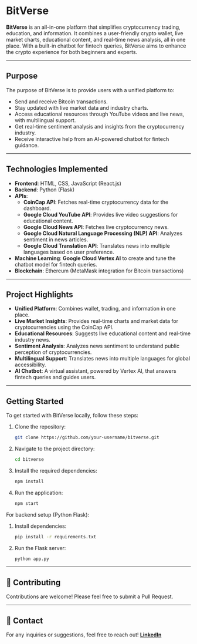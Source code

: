 # BitVerse

**BitVerse** is an all-in-one platform that simplifies cryptocurrency trading, education, and information. It combines a user-friendly crypto wallet, live market charts, educational content, and real-time news analysis, all in one place. With a built-in chatbot for fintech queries, BitVerse aims to enhance the crypto experience for both beginners and experts.

---

## Purpose

The purpose of BitVerse is to provide users with a unified platform to:
- Send and receive Bitcoin transactions.
- Stay updated with live market data and industry charts.
- Access educational resources through YouTube videos and live news, with multilingual support.
- Get real-time sentiment analysis and insights from the cryptocurrency industry.
- Receive interactive help from an AI-powered chatbot for fintech guidance.

---

## Technologies Implemented

- **Frontend**: HTML, CSS, JavaScript (React.js)
- **Backend**: Python (Flask)
- **APIs**:
  - **CoinCap API**: Fetches real-time cryptocurrency data for the dashboard.
  - **Google Cloud YouTube API**: Provides live video suggestions for educational content.
  - **Google Cloud News API**: Fetches live cryptocurrency news.
  - **Google Cloud Natural Language Processing (NLP) API**: Analyzes sentiment in news articles.
  - **Google Cloud Translation API**: Translates news into multiple languages based on user preference.
- **Machine Learning**: **Google Cloud Vertex AI** to create and tune the chatbot model for fintech queries.
- **Blockchain**: Ethereum (MetaMask integration for Bitcoin transactions)

---

## Project Highlights

- **Unified Platform**: Combines wallet, trading, and information in one place.
- **Live Market Insights**: Provides real-time charts and market data for cryptocurrencies using the CoinCap API.
- **Educational Resources**: Suggests live educational content and real-time industry news.
- **Sentiment Analysis**: Analyzes news sentiment to understand public perception of cryptocurrencies.
- **Multilingual Support**: Translates news into multiple languages for global accessibility.
- **AI Chatbot**: A virtual assistant, powered by Vertex AI, that answers fintech queries and guides users.

---

## Getting Started

To get started with BitVerse locally, follow these steps:

1. Clone the repository:
   ```bash
   git clone https://github.com/your-username/bitverse.git

2. Navigate to the project directory:
   ```bash
   cd bitverse

3. Install the required dependencies:
   ```bash
   npm install

4. Run the application:
   ```bash
   npm start

For backend setup (Python Flask):

1. Install dependencies:
   ```bash
   pip install -r requirements.txt

2. Run the Flask server:
   ```bash
   python app.py

---

## 🤝 Contributing

Contributions are welcome! Please feel free to submit a Pull Request.

---

## 📧 Contact

For any inquiries or suggestions, feel free to reach out!
**[LinkedIn](https://www.linkedin.com/in/chanchal-yaduvanshi-8900b0266/)**


